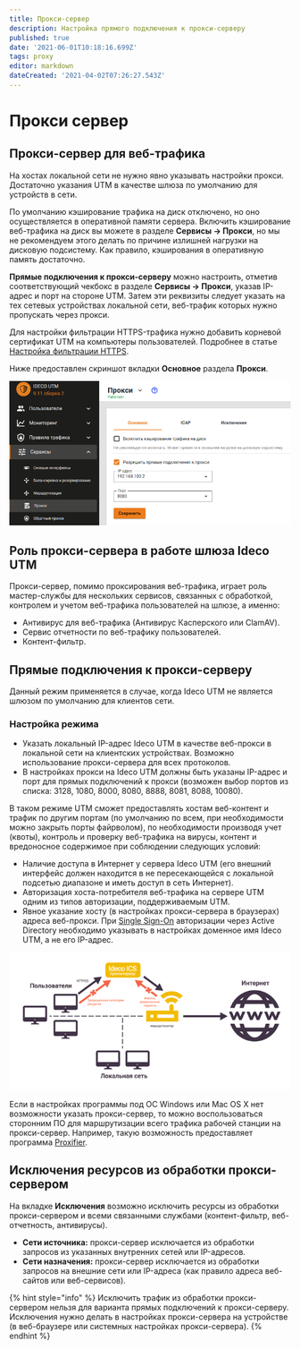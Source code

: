 ```yaml
---
title: Прокси-сервер
description: Настройка прямого подключения к прокси-серверу
published: true
date: '2021-06-01T10:18:16.699Z'
tags: proxy
editor: markdown
dateCreated: '2021-04-02T07:26:27.543Z'
---
```


# Прокси сервер

## Прокси-сервер для веб-трафика

На хостах локальной сети не нужно явно указывать настройки прокси. Достаточно указания UTM в качестве шлюза по умолчанию для устройств в сети.

По умолчанию кэширование трафика на диск отключено, но оно осуществляется в оперативной памяти сервера. Включить кэширование веб-трафика на диск вы можете в разделе **Сервисы -&gt; Прокси**, но мы не рекомендуем этого делать по причине излишней нагрузки на дисковую подсистему. Как правило, кэширования в оперативную память достаточно.

**Прямые подключения к прокси-серверу** можно настроить, отметив соответствующий чекбокс в разделе **Сервисы -&gt; Прокси**, указав IP-адрес и порт на стороне UTM. Затем эти реквизиты следует указать на тех сетевых устройствах локальной сети, веб-трафик которых нужно пропускать через прокси.

Для настройки фильтрации HTTPS-трафика нужно добавить корневой сертификат UTM на компьютеры пользователей. Подробнее в статье [Настройка фильтрации HTTPS](https://github.com/ideco-team/docsUTM/tree/c6fdc8e9437797db7478b8404ef059e57173d3af/Настройка/Правила-доступа/Контент-фильтр/Настройка-фильтрации-HTTPS/README.md).

Ниже предоставлен скриншот вкладки **Основное** раздела **Прокси**.

![](../../../.gitbook/assets/proxy-main9-11.png)

## Роль прокси-сервера в работе шлюза Ideco UTM

Прокси-сервер, помимо проксирования веб-трафика, играет роль мастер-службы для нескольких сервисов, связанных с обработкой, контролем и учетом веб-трафика пользователей на шлюзе, а именно:

* Антивирус для веб-трафика \(Антивирус Касперского или ClamAV\).
* Сервис отчетности по веб-трафику пользователей.
* Контент-фильтр.

## Прямые подключения к прокси-серверу

Данный режим применяется в случае, когда Ideco UTM не является шлюзом по умолчанию для клиентов сети.

### Настройка режима

* Указать локальный IP-адрес Ideco UTM в качестве веб-прокси в локальной сети на клиентских устройствах. Возможно использование прокси-сервера для всех протоколов.
* В настройках прокси на Ideco UTM должны быть указаны IP-адрес и порт для прямых подключений к прокси \(возможен выбор портов из списка: 3128, 1080, 8000, 8080, 8888, 8081, 8088, 10080\).

В таком режиме UTM сможет предоставлять хостам веб-контент и трафик по другим портам \(по умолчанию по всем, при необходимости можно закрыть порты файрволом\), по необходимости производя учет \(квоты\), контроль и проверку веб-трафика на вирусы, контент и вредоносное содержимое при соблюдении следующих условий:

* Наличие доступа в Интернет у сервера Ideco UTM \(его внешний интерфейс должен находится в не пересекающейся с локальной подсетью диапазоне и иметь доступ в сеть Интернет\).
* Авторизация хоста-потребителя веб-трафика на сервере UTM одним из типов авторизации, поддерживаемым UTM.
* Явное указание хосту \(в настройках прокси-сервера в браузерах\) адреса веб-прокси. При [Single Sign-On](https://github.com/ideco-team/docsUTM/tree/c6fdc8e9437797db7478b8404ef059e57173d3af/Настройка/Управление-пользователями/Интеграция-с-Active-Directory/Авторизация-пользователей/README.md) авторизации через Active Directory необходимо указывать в настройках доменное имя Ideco UTM, а не его IP-адрес.

![](../../../.gitbook/assets/schema2%20%282%29%20%282%29%20%281%29%20%281%29.png)

Если в настройках программы под ОС Windows или Mac OS X нет возможности указать прокси-сервер, то можно воспользоваться сторонним ПО для маршрутизации всего трафика рабочей станции на прокси-сервер. Например, такую возможность предоставляет программа [Proxifier](https://github.com/ideco-team/docsUTM/tree/c6fdc8e9437797db7478b8404ef059e57173d3af/Популярные-рецепты/Настройка-программы-Proxifier-для-прямых-подключений-к-прокси-серверу/README.md).

## Исключения ресурсов из обработки прокси-сервером

На вкладке **Исключения** возможно исключить ресурсы из обработки прокси-сервером и всеми связанными службами \(контент-фильтр, веб-отчетность, антивирусы\).

* **Сети источника:** прокси-сервер исключается из обработки запросов из указанных внутренних сетей или IP-адресов.
* **Сети назначения:** прокси-сервер исключается из обработки запросов на внешние сети или IP-адреса \(как правило адреса веб-сайтов или веб-сервисов\).

{% hint style="info" %}
Исключить трафик из обработки прокси-сервером нельзя для варианта прямых подключений к прокси-серверу. Исключения нужно делать в настройках прокси-сервера на устройстве \(в веб-браузере или системных настройках прокси-сервера\).
{% endhint %}

